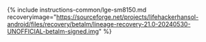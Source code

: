 {% include instructions-common/lge-sm8150.md recoveryimage="https://sourceforge.net/projects/lifehackerhansol-android/files/recovery/betalm/lineage-recovery-21.0-20240530-UNOFFICIAL-betalm-signed.img" %}
